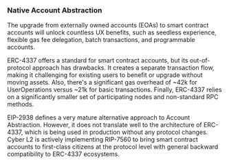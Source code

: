 ### Native Account Abstraction

The upgrade from externally owned accounts (EOAs) to smart contract accounts will unlock countless UX benefits, such as seedless experience, flexible gas fee delegation, batch transactions, and programmable accounts.

ERC-4337 offers a standard for smart contract accounts, but its out-of-protocol approach has drawbacks. It creates a separate transaction flow, making it challenging for existing users to benefit or upgrade without moving assets. Also, there's a significant gas overhead of ~42k for UserOperations versus ~21k for basic transactions. Finally, ERC-4337 relies on a significantly smaller set of participating nodes and non-standard RPC methods.

EIP-2938 defines a very mature alternative approach to Account Abstraction. However, it does not translate well to the architecture of ERC-4337, which is being used in production without any protocol changes. Cyber L2 is actively implementing RIP-7560 to bring smart contract accounts to first-class citizens at the protocol level with general backward compatibility to ERC-4337 ecosystems.
